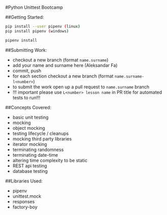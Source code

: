 #Python Unittest Bootcamp

##Getting Started:
```bash
pip install --user pipenv (linux)
pip install pipenv (windows)

pipenv install
```

##Submitting Work:
- checkout a new branch (format `name.surname`)
- add your name and surname here (Aleksandar Fa)
- commit, push
- for each section checkout a new branch (format `name.surname-l<number>`)
- to submit the work open up a pull request to `name.surname` branch
- !!! important please use `L<number> lesson name` in PR title for automated tests to run!!!

##Concepts Covered:
- basic unit testing
- mocking
- object mocking
- testing lifecycle / cleanups
- mocking third party libraries
- iterator mocking
- terminating randomness
- terminating date-time
- altering time complexity to be static
- REST api testing
- database testing

##Libraries Used:
- pipenv
- unittest.mock
- responses
- factory-boy